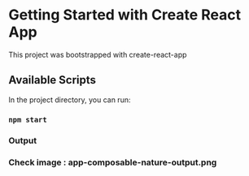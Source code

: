 # Getting Started with Create React App

This project was bootstrapped with create-react-app

## Available Scripts

In the project directory, you can run:

### `npm start`


### Output
### Check  image : app-composable-nature-output.png

